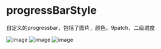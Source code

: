 # progressBarStyle
自定义的progressbar，包括了图片，颜色，9patch，二级进度

![image](https://user-images.githubusercontent.com/6262785/156122030-9ae2ecad-3a66-4342-ba2b-8f292b4f190f.png)
![image](https://user-images.githubusercontent.com/6262785/156122094-36334a92-4868-4815-b560-ed18ece15e34.png)
![image](https://user-images.githubusercontent.com/6262785/156122191-ee4fd820-555b-4a88-a845-06fca5960b46.png)
